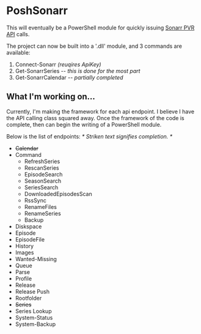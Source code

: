 # PoshSonarr

This will eventually be a PowerShell module for quickly issuing [Sonarr PVR API](https://github.com/Sonarr/Sonarr/wiki/API) calls.

The project can now be built into a '.dll' module, and 3 commands are available:

1. Connect-Sonarr _(reuqires ApiKey)_
1. Get-SonarrSeries -- _this is done for the most part_
1. Get-SonarrCalendar -- _partially completed_

## What I'm working on...

Currently, I'm making the framework for each api endpoint.  I believe I have the API calling class squared away.  Once the framework of the code is complete, then can begin the writing of a PowerShell module.

Below is the list of endpoints:
_* Striken text signifies completion. *_

* ~~Calendar~~
* Command
  * RefreshSeries
  * RescanSeries
  * EpisodeSearch
  * SeasonSearch
  * SeriesSearch
  * DownloadedEpisodesScan
  * RssSync
  * RenameFiles
  * RenameSeries
  * Backup
* Diskspace
* Episode
* EpisodeFile
* History
* Images
* Wanted-Missing
* Queue
* Parse
* Profile
* Release
* Release Push
* Rootfolder
* ~~Series~~
* Series Lookup
* System-Status
* System-Backup